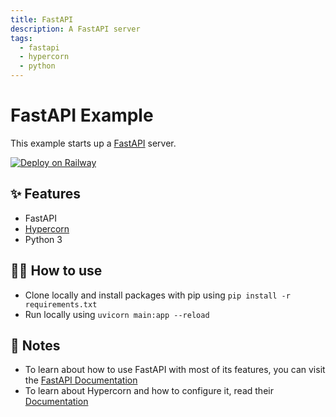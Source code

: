 ```yaml
---
title: FastAPI
description: A FastAPI server
tags:
  - fastapi
  - hypercorn
  - python
---
```


# FastAPI Example

This example starts up a [FastAPI](https://fastapi.tiangolo.com/) server.

[![Deploy on Railway](https://railway.app/button.svg)](https://railway.app/template/-NvLj4?referralCode=CRJ8FE)
## ✨ Features

- FastAPI
- [Hypercorn](https://hypercorn.readthedocs.io/)
- Python 3

## 💁‍♀️ How to use

- Clone locally and install packages with pip using `pip install -r requirements.txt`
- Run locally using `uvicorn main:app --reload`

## 📝 Notes

- To learn about how to use FastAPI with most of its features, you can visit the [FastAPI Documentation](https://fastapi.tiangolo.com/tutorial/)
- To learn about Hypercorn and how to configure it, read their [Documentation](https://hypercorn.readthedocs.io/)
